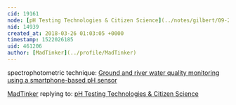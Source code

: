 ```yaml
---
cid: 19161
node: [pH Testing Technologies & Citizen Science](../notes/gilbert/09-22-2017/ph-testing-technologies-citizen-science)
nid: 14939
created_at: 2018-03-26 01:03:05 +0000
timestamp: 1522026185
uid: 461206
author: [MadTinker](../profile/MadTinker)
---
```


spectrophotometric technique: [Ground and river water quality monitoring using a smartphone-based pH sensor](https://aip.scitation.org/doi/pdf/10.1063/1.4921835) 

[MadTinker](../profile/MadTinker) replying to: [pH Testing Technologies & Citizen Science](../notes/gilbert/09-22-2017/ph-testing-technologies-citizen-science)

